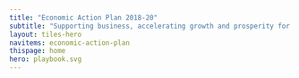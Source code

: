 ```yaml
---
title: "Economic Action Plan 2018-20"
subtitle: "Supporting business, accelerating growth and prosperity for all."
layout: tiles-hero
navitems: economic-action-plan
thispage: home
hero: playbook.svg
---
```

